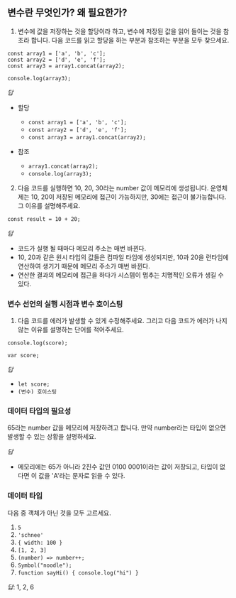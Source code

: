 ## 변수란 무엇인가? 왜 필요한가?
1. 변수에 값을 저장하는 것을 할당이라 하고, 변수에 저장된 값을 읽어 들이는 것을 참조라 합니다.
다음 코드를 읽고 할당을 하는 부분과 참조하는 부분을 모두 찾으세요.

```
const array1 = ['a', 'b', 'c'];
const array2 = ['d', 'e', 'f'];
const array3 = array1.concat(array2);

console.log(array3);
```

*답*
 - 할당
   - `const array1 = ['a', 'b', 'c'];`
   - `const array2 = ['d', 'e', 'f'];`
   - `const array3 = array1.concat(array2);`

 - 참조
   - `array1.concat(array2);`
   - `console.log(array3);`

2. 다음 코드를 실행하면 10, 20, 30라는 number 값이 메모리에 생성됩니다. 운영체제는 10, 20이 저장된 메모리에 접근이 가능하지만, 30에는 접근이 불가능합니다. 그 이유를 설명해주세요.
```
const result = 10 + 20;
```

*답*
- 코드가 실행 될 때마다 메모리 주소는 매번 바뀐다.
- 10, 20과 같은 원시 타입의 값들은 컴파일 타임에 생성되지만, 10과 20을 런타임에 연산하여 생기기 때문에 메모리 주소가 매번 바뀐다.
- 연산한 결과의 메모리에 접근을 하다가 시스템이 멈추는 치명적인 오류가 생길 수 있다.


### 변수 선언의 실행 시점과 변수 호이스팅
1. 다음 코드를 에러가 발생할 수 있게 수정해주세요. 그리고 다음 코드가 에러가 나지 않는 이유를 설명하는 단어를 적어주세요.
```
console.log(score);

var score;
```

*답*
- `let score;`
- `(변수) 호이스팅`

### 데이터 타입의 필요성
  65라는 number 값을 메모리에 저장하려고 합니다. 만약 number라는 타입이 없으면 발생할 수 있는 상황을 설명하세요.

*답*
- 메모리에는 65가 아니라 2진수 값인 0100 0001이라는 값이 저장되고, 타입이 없다면 이 값을 'A'라는 문자로 읽을 수 있다.

### 데이터 타입
  다음 중 객체가 아닌 것을 모두 고르세요.
1) `5`
2) `'schnee'`
3) `{ width: 100 }`
4) `[1, 2, 3]`
5) `(number) => number++;`
6) `Symbol("noodle");`
7) `function sayHi() { console.log("hi") }`

*답*: 1, 2, 6